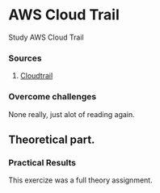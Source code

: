 # AWS Cloud Trail
Study AWS Cloud Trail


### Sources
1. [Cloudtrail](https://docs.aws.amazon.com/awscloudtrail/latest/userguide/cloudtrail-user-guide.html)

### Overcome challenges
None really, just alot of reading again.



## Theoretical part.




### Practical Results
This exercize was a full theory assignment.















